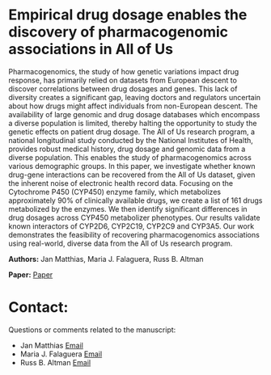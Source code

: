 # Empirical drug dosage enables the discovery of pharmacogenomic associations in All of Us

Pharmacogenomics, the study of how genetic variations impact drug response, has primarily relied on datasets from European descent to discover correlations between drug dosages and genes. This lack of diversity creates a significant gap, leaving doctors and regulators uncertain about how drugs might affect individuals from non-European descent. The availability of large genomic and drug dosage databases which encompass a diverse population is limited, thereby halting the opportunity to study the genetic effects on patient drug dosage. The All of Us research program, a national longitudinal study conducted by the National Institutes of Health, provides robust medical history, drug dosage and genomic data from a diverse population. This enables the study of pharmacogenomics across various demographic groups. In this paper, we investigate whether known drug-gene interactions can be recovered from the All of Us dataset, given the inherent noise of electronic health record data. Focusing on the Cytochrome P450 (CYP450) enzyme family, which metabolizes approximately 90% of clinically available drugs, we create a list of 161 drugs metabolized by the enzymes. We then identify significant differences in drug dosages across CYP450 metabolizer phenotypes. Our results validate known interactors of CYP2D6, CYP2C19, CYP2C9 and CYP3A5. Our work demonstrates the feasibility of recovering pharmacogenomics associations using real-world, diverse data from the All of Us research program. 


**Authors:**
Jan Matthias, Maria J. Falaguera, Russ B. Altman

**Paper:**
[Paper](TBS)

# Contact:
Questions or comments related to the manuscript:
-  Jan Matthias [Email](mailto:jmatthias@student.ethz.ch)
-  Maria J. Falaguera [Email](mailto:jmatthias@student.ethz.ch)
-  Russ B. Altman [Email](mailto:russ.altman@stanford.edu)

